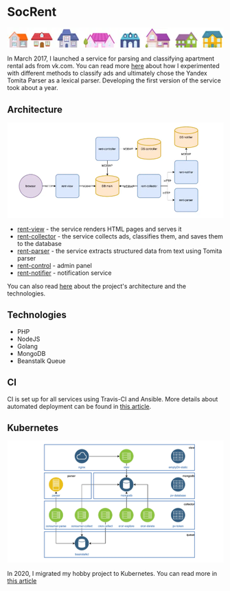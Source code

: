 # SocRent

![](./images/image-0.webp)

In March 2017, I launched a service for parsing and classifying apartment rental ads from vk.com.
You can read more [here](/articles/2017/classifying-housing-ads-in-search-of-the-best-solution/) about how I experimented with different methods to classify ads and ultimately chose the Yandex Tomita Parser as a lexical parser.
Developing the first version of the service took about a year.

## Architecture

![](./images/image-2.webp)

* [rent-view](https://github.com/mrsuh/rent-view/tree/master) - the service renders HTML pages and serves it
* [rent-collector](https://github.com/mrsuh/rent-collector) - the service collects ads, classifies them, and saves them to the database
* [rent-parser](https://github.com/mrsuh/rent-parser) - the service extracts structured data from text using Tomita parser 
* [rent-control](https://github.com/mrsuh/rent-control) - admin panel
* [rent-notifier](https://github.com/mrsuh/rent-notifier) - notification service

You can also read [here](/articles/2017/architecture-of-a-service-for-collecting-and-classifying-housing-ads/) about the project's architecture and the technologies.

## Technologies

* PHP
* NodeJS
* Golang
* MongoDB
* Beanstalk Queue

## CI 

CI is set up for all services using Travis-CI and Ansible. 
More details about automated deployment can be found in [this article](/articles/2017/continuous-delivery-with-travis-ci-and-ansible/).

## Kubernetes

![](./images/image-3.webp)

In 2020, I migrated my hobby project to Kubernetes.
You can read more in [this article](/articles/2020/how-i-migrated-my-hobby-project-to-k8s/)



